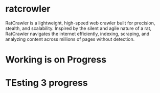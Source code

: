 # ratcrowler

RatCrawler is a lightweight, high-speed web crawler built for precision, stealth, and scalability. Inspired by the silent and agile nature of a rat, RatCrawler navigates the internet efficiently, indexing, scraping, and analyzing content across millions of pages without detection.

# Working is on Progress

# TEsting 3 progress